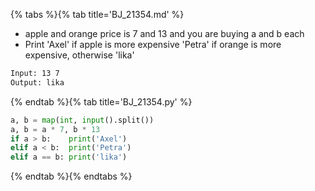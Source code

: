 {% tabs %}{% tab title='BJ_21354.md' %}

* apple and orange price is 7 and 13 and you are buying a and b each
* Print 'Axel' if apple is more expensive 'Petra' if orange is more expensive, otherwise 'lika'

```txt
Input: 13 7
Output: lika
```

{% endtab %}{% tab title='BJ_21354.py' %}

```py
a, b = map(int, input().split())
a, b = a * 7, b * 13
if a > b:    print('Axel')
elif a < b:  print('Petra')
elif a == b: print('lika')
```

{% endtab %}{% endtabs %}
